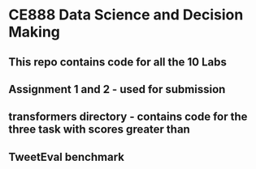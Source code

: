 # CE888  Data Science and Decision Making
## This repo contains code for all the 10 Labs
## Assignment 1 and 2 - used for submission
## transformers directory - contains code for the three task with scores greater than 
## TweetEval benchmark
